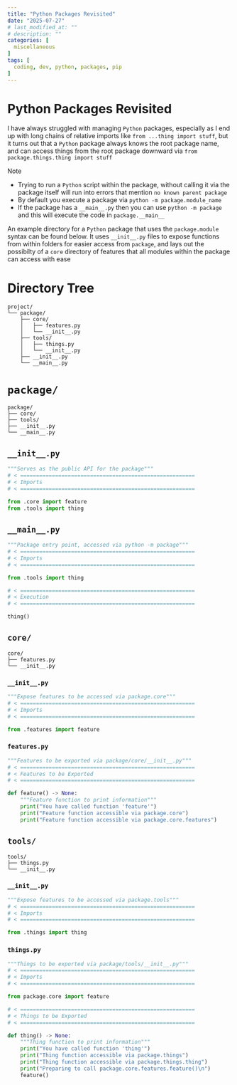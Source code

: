 ```yaml
---
title: "Python Packages Revisited"
date: "2025-07-27"
# last_modified_at: ""
# description: ""
categories: [
  miscellaneous
]
tags: [
  coding, dev, python, packages, pip
]
---
```


# Python Packages Revisited
I have always struggled with managing `Python` packages, especially as I end up with long chains of relative imports like `from ...thing import stuff`, but it turns out that a `Python` package always knows the root package name, and can access things from the root package downward via `from package.things.thing import stuff`

> [!NOTE]
> - Trying to run a `Python` script within the package, without calling it via the package itself will run into errors that mention `no known parent package`
> - By default you execute a package via `python -m package.module_name`
> - If the package has a `__main__.py` then you can use `python -m package` and this will execute the code in `package.__main__`

An example directory for a `Python` package that uses the `package.module` syntax can be found below. It uses `__init__.py` files to expose functions from within folders for easier access from `package`, and lays out the possibilty of a `core` directory of features that all modules within the package can access with ease

# Directory Tree

```text
project/
└── package/
    ├── core/
    │   ├── features.py
    │   └── __init__.py
    ├── tools/
    │   ├── things.py
    │   └── __init__.py
    ├── __init__.py
    └── __main__.py
```

# `package/`

```text
package/
├── core/
├── tools/
├── __init__.py
└── __main__.py
```

## `__init__.py`

```python
"""Serves as the public API for the package"""
# < =======================================================
# < Imports
# < =======================================================

from .core import feature
from .tools import thing
```

## `__main__.py`

```python
"""Package entry point, accessed via python -m package"""
# < =======================================================
# < Imports
# < =======================================================

from .tools import thing

# < =======================================================
# < Execution
# < =======================================================

thing()
```

## `core/`

```text
core/
├── features.py
└── __init__.py
```

### `__init__.py`

```python
"""Expose features to be accessed via package.core"""
# < =======================================================
# < Imports
# < =======================================================

from .features import feature
```

### `features.py`

```python
"""Features to be exported via package/core/__init__.py"""
# < =======================================================
# < Features to be Exported
# < =======================================================

def feature() -> None:
    """Feature function to print information"""
    print("You have called function 'feature'")
    print("Feature function accessible via package.core")
    print("Feature function accessible via package.core.features")
```

## `tools/`

```text
tools/
├── things.py
└── __init__.py
```

### `__init__.py`

```python
"""Expose features to be accessed via package.tools"""
# < =======================================================
# < Imports
# < =======================================================

from .things import thing
```

### `things.py`

```python
"""Things to be exported via package/tools/__init__.py"""
# < =======================================================
# < Imports
# < =======================================================

from package.core import feature

# < =======================================================
# < Things to be Exported
# < =======================================================

def thing() -> None:
    """Thing function to print information"""
    print("You have called function 'thing'")
    print("Thing function accessible via package.things")
    print("Thing function accessible via package.things.thing")
    print("Preparing to call package.core.features.feature()\n")
    feature()
```